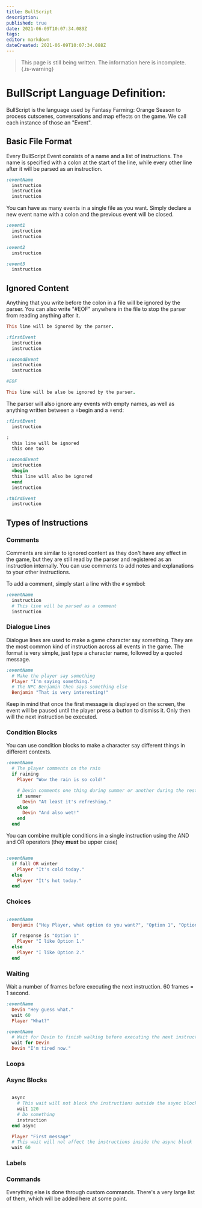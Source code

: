 ```yaml
---
title: BullScript
description: 
published: true
date: 2021-06-09T10:07:34.089Z
tags: 
editor: markdown
dateCreated: 2021-06-09T10:07:34.088Z
---
```


> This page is still being written. The information here is incomplete.
{.is-warning}

# BullScript Language Definition:

BullScript is the language used by Fantasy Farming: Orange Season to process cutscenes, conversations and map effects on the game. We call each instance of those an "Event".

## Basic File Format

Every BullScript Event consists of a name and a list of instructions. The name is specified with a colon at the start of the line, while every other line after it will be parsed as an instruction.

```ruby
:eventName
  instruction
  instruction
  instruction
```

You can have as many events in a single file as you want. Simply declare a new event name with a colon and the previous event will be closed.

```ruby
:event1
  instruction
  instruction

:event2
  instruction

:event3
  instruction
```

## Ignored Content

Anything that you write before the colon in a file will be ignored by the parser.
You can also write "#EOF" anywhere in the file to stop the parser from reading anything after it.

```ruby
This line will be ignored by the parser.

:firstEvent
  instruction
  instruction

:secondEvent
  instruction
  instruction

#EOF

This line will be also be ignored by the parser.
```

The parser will also ignore any events with empty names, as well as anything written between a =begin and a =end:

```ruby
:firstEvent
  instruction

:
  this line will be ignored
  this one too

:secondEvent
  instruction
  =begin
  this line will also be ignored
  =end
  instruction

:thirdEvent
  instruction

```

## Types of Instructions

### Comments

Comments are similar to ignored content as they don't have any effect in the game, but they are still read by the parser and registered as an instruction internally.
You can use comments to add notes and explanations to your other instructions.

To add a comment, simply start a line with the `#` symbol:

```ruby
:eventName
  instruction
  # This line will be parsed as a comment
  instruction
```

### Dialogue Lines

Dialogue lines are used to make a game character say something. They are the most common kind of instruction across all events in the game. The format is very simple, just type a character name, followed by a quoted message. 

```ruby
:eventName
  # Make the player say something
  Player "I'm saying something."
  # The NPC Benjamin then says something else
  Benjamin "That is very interesting!"
```

Keep in mind that once the first message is displayed on the screen, the event will be paused until the player press a button to dismiss it. Only then will the next instruction be executed.

### Condition Blocks

You can use condition blocks to make a character say different things in different contexts.

```ruby
:eventName
  # The player comments on the rain
  if raining
    Player "Wow the rain is so cold!"

    # Devin comments one thing during summer or another during the rest of the year
    if summer
      Devin "At least it's refreshing."
    else
      Devin "And also wet!"
    end
  end

```

You can combine multiple conditions in a single instruction using the AND and OR operators (they **must** be upper case)

```ruby

:eventName
  if fall OR winter
    Player "It's cold today."
  else
    Player "It's hot today."
  end

```

### Choices

```ruby

:eventName
  Benjamin ("Hey Player, what option do you want?", "Option 1", "Option 2")

  if response is "Option 1"
    Player "I like Option 1."
  else
    Player "I like Option 2."
  end
```

### Waiting

Wait a number of frames before executing the next instruction. 60 frames = 1 second.

```ruby
:eventName
  Devin "Hey guess what."
  wait 60
  Player "What?"
```

```ruby
:eventName
  # Wait for Devin to finish walking before executing the next instruction
  wait for Devin
  Devin "I'm tired now."
```

### Loops

### Async Blocks

```ruby

  async
    # This wait will not block the instructions outside the async block
    wait 120
    # Do something
    instruction
  end async

  Player "First message"
  # This wait will not affect the instructions inside the async block
  wait 60

```

### Labels

### Commands

Everything else is done through custom commands. There's a very large list of them, which will be added here at some point.